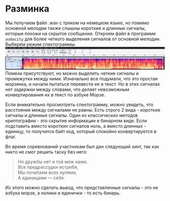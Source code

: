 # Разминка

Мы получаем файл .wav с треком на немецком языке, но помимо основной мелодии также слышны короткие и длинные сигналы, которые похожи на скрытое сообщение.
Откроем файл в программе ```audacity``` для более четкого выделения сигналов от основной мелодии. Выберем режим спектограммы.
![Спектограмма](writeup/spectogram.png)
Помехи присутствуют, но можно выделить четкие сигналы и промежутки между ними.
Изначально все подумали, что это простая морзянка, и начали пытаться перевести ее в текст. Но в этих сигналах нет задержки между словами, что делает невозможным конвертирования их в текст по азбуке Морзе.

Если внимательно просмотреть спектограмму, можно увидеть, что расстояния между сигналами не равны. Есть строго 2 вида - короткие сигналы и длинные сигналы. Один из классических методов криптографии - это скрытие информации в бинарном виде. Если подставить вместо коротких сигналов ноль, а вместо длинных - единицу, то получится байт код, который спокойно конвертируется в флаг.

Во время соревнований участникам был дан следующий хинт, так как никто не смог решить таску без него:
> Но дружбы нет и той меж нами.  
> Все предрассудки истребя,  
> Мы почитаем всех нулями,  
> А единицами — себя.   

Из этого можно сделать вывод, что представленные сигналы - это не азбука морзе, а нолики и единички - то есть бинарь.
